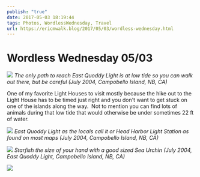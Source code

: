 ```yaml
---
publish: "true"
date: 2017-05-03 18:19:44
tags: Photos, WordlessWednesday, Travel
url: https://ericmwalk.blog/2017/05/03/wordless-wednesday.html
---
```


# Wordless Wednesday 05/03

![](https://ericmwalk.blog/uploads/2022/6c5388451b.jpg)
*The only path to reach East Quoddy Light is at low tide so you can walk out there, but be careful (July 2004, Campobello Island, NB, CA)*

One of my favorite Light Houses to visit mostly because the hike out to the Light House has to be timed just right and you don't want to get stuck on one of the islands along the way.  Not to mention you can find lots of animals during that low tide that would otherwise be under sometimes 22 ft of water.


![](https://ericmwalk.blog/uploads/2022/9154fa491c.jpg)
*East Quoddy Light as the locals call it or Head Harbor Light Station as found on most maps (July 2004, Campobello Island, NB, CA)*


![](https://ericmwalk.blog/uploads/2022/768d70d79c.jpg)
*Starfish the size of your hand with a good sized Sea Urchin (July 2004, East Quoddy Light, Campobello Island, NB, CA)*

![](https://ericmwalk.blog/uploads/2022/14a2b2f5be.jpg)
